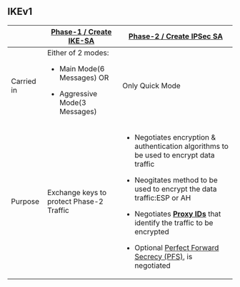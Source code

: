 ## IKEv1

||[Phase-1 / Create IKE-SA](IKEv1_Phase1)|[Phase-2 / Create IPSec SA](IKEv1_Phase2)|
|---|---|---|
|Carried in|Either of 2 modes: <ul><li>Main Mode(6 Messages)  OR</li></ul> <ul><li>Aggressive Mode(3 Messages)</li></ul>|Only Quick Mode|
|Purpose|Exchange keys to protect Phase-2 Traffic|<ul><li>Negotiates encryption & authentication algorithms to be used to encrypt data traffic</li></ul> <ul><li>Neogitates method to be used to encrypt the data traffic:ESP or AH</li></ul><ul><li>Negotiates **[Proxy IDs](ProxyID)** that identify the traffic to be encrypted</li></ul><ul><li>Optional [Perfect Forward Secrecy (PFS)](../../Terms), is negotiated</li></ul>|

